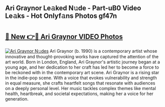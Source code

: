 ## Ari Graynor Le𝚊ked N𝚞de - Part-uB0 Video Le𝚊ks - Hot Onlyf𝚊ns Photos gf47n

# <h2><a href="http://ac12778.deff.icu/?id=Ari+Graynor">🔗 New 👉🔴 Ari Graynor VIDEO Photos</a></h2>

[![Ari Graynor N𝚞des](https://i.imgur.com/rIISA9y.gif)](http://ac12778.deff.icu/?id=Ari+Graynor)
Ari Graynor (b. 1990) is a contemporary artist whose innovative and thought-provoking works have captured the attention of the art world. Born in London, England, Ari Graynor's artistic journey began at a young age, and her dedication to her craft has led her to become a force to be reckoned with in the contemporary art scene. Ari Graynor is a rising star in the indie-pop scene. With a voice that evokes vulnerability and strength in equal measure, she crafts heartfelt songs that resonate with audiences on a deeply personal level. Her music tackles complex themes like mental health, heartbreak, and societal expectations, making her a voice for her generation.
